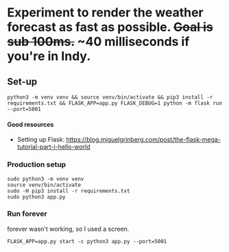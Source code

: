 # Experiment to render the weather forecast as fast as possible. ~~Goal is sub 100ms.~~ ~40 milliseconds if you're in Indy.

## Set-up

```
python3 -m venv venv && source venv/bin/activate && pip3 install -r requirements.txt && FLASK_APP=app.py FLASK_DEBUG=1 python -m flask run --port=5001
```


#### Good resources
* Setting up Flask: https://blog.miguelgrinberg.com/post/the-flask-mega-tutorial-part-i-hello-world


### Production setup

```
sudo python3 -m venv venv
source venv/bin/activate
sudo -H pip3 install -r requirements.txt
sudo python3 app.py 
```

### Run forever
forever wasn't working, so I used a screen.

```
FLASK_APP=app.py start -c python3 app.py --port=5001
```

